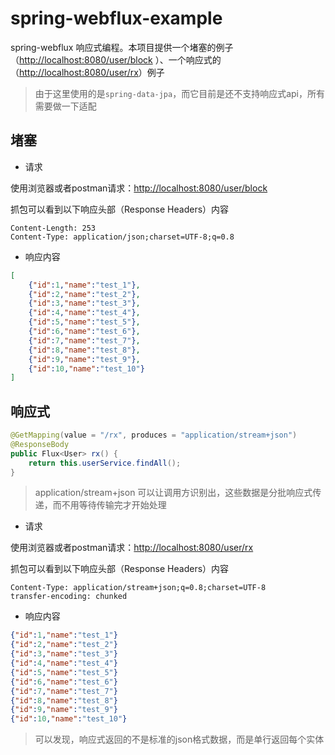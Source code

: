 # spring-webflux-example

spring-webflux 响应式编程。本项目提供一个堵塞的例子（[http://localhost:8080/user/block](http://localhost:8080/user/block)
）、一个响应式的（[http://localhost:8080/user/rx](http://localhost:8080/user/rx)）例子

> 由于这里使用的是`spring-data-jpa`，而它目前是还不支持响应式api，所有需要做一下适配

## 堵塞
- 请求

使用浏览器或者postman请求：[http://localhost:8080/user/block](http://localhost:8080/user/block)

抓包可以看到以下响应头部（Response Headers）内容
```text
Content-Length: 253
Content-Type: application/json;charset=UTF-8;q=0.8
```

- 响应内容
```json
[
    {"id":1,"name":"test_1"},
    {"id":2,"name":"test_2"},
    {"id":3,"name":"test_3"},
    {"id":4,"name":"test_4"},
    {"id":5,"name":"test_5"},
    {"id":6,"name":"test_6"},
    {"id":7,"name":"test_7"},
    {"id":8,"name":"test_8"},
    {"id":9,"name":"test_9"},
    {"id":10,"name":"test_10"}
]
```

## 响应式
```java
@GetMapping(value = "/rx", produces = "application/stream+json")
@ResponseBody
public Flux<User> rx() {
    return this.userService.findAll();
}
```
> application/stream+json 可以让调用方识别出，这些数据是分批响应式传递，而不用等待传输完才开始处理


- 请求

使用浏览器或者postman请求：[http://localhost:8080/user/rx](http://localhost:8080/user/rx)

抓包可以看到以下响应头部（Response Headers）内容
```text
Content-Type: application/stream+json;q=0.8;charset=UTF-8
transfer-encoding: chunked
```

- 响应内容
```json
{"id":1,"name":"test_1"}
{"id":2,"name":"test_2"}
{"id":3,"name":"test_3"}
{"id":4,"name":"test_4"}
{"id":5,"name":"test_5"}
{"id":6,"name":"test_6"}
{"id":7,"name":"test_7"}
{"id":8,"name":"test_8"}
{"id":9,"name":"test_9"}
{"id":10,"name":"test_10"}
```
> 可以发现，响应式返回的不是标准的json格式数据，而是单行返回每个实体
